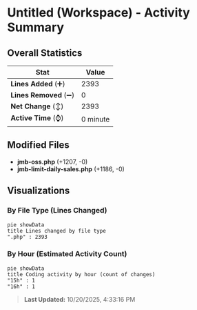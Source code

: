# Untitled (Workspace) - Activity Summary 

## Overall Statistics

| Stat                   | Value                                                             |
| ---------------------- | ----------------------------------------------------------------- |
| **Lines Added** (➕)   | 2393                                          |
| **Lines Removed** (➖) | 0                                        |
| **Net Change** (↕)    | 2393                |
| **Active Time** (⌚)   | 0 minute |


## Modified Files
- **jmb-oss.php** (+1207, -0)
- **jmb-limit-daily-sales.php** (+1186, -0)

## Visualizations

### By File Type (Lines Changed)

```mermaid
pie showData
title Lines changed by file type
".php" : 2393
```

### By Hour (Estimated Activity Count)

```mermaid
pie showData
title Coding activity by hour (count of changes)
"15h" : 1
"16h" : 1
```


> **Last Updated:** 10/20/2025, 4:33:16 PM